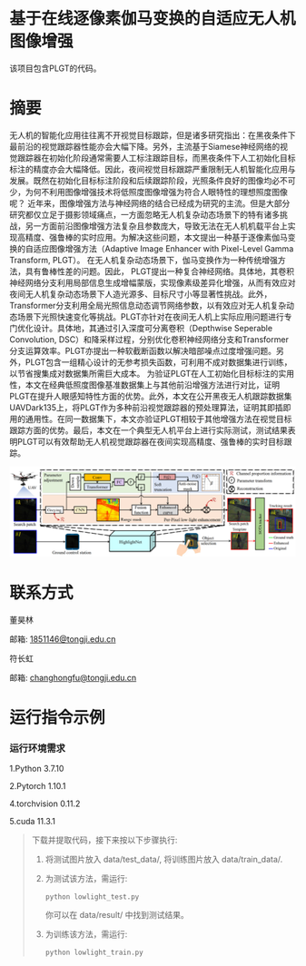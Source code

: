 # 基于在线逐像素伽马变换的自适应无人机图像增强


该项目包含PLGT的代码。

# 摘要
无人机的智能化应用往往离不开视觉目标跟踪，但是诸多研究指出：在黑夜条件下最前沿的视觉跟踪器性能亦会大幅下降。另外，主流基于Siamese神经网络的视觉跟踪器在初始化阶段通常需要人工标注跟踪目标，而黑夜条件下人工初始化目标标注的精度亦会大幅降低。因此，夜间视觉目标跟踪严重限制无人机智能化应用与发展。既然在初始化目标标注阶段和后续跟踪阶段，光照条件良好的图像均必不可少，为何不利用图像增强技术将低照度图像增强为符合人眼特性的理想照度图像呢？
近年来，图像增强方法与神经网络的结合已经成为研究的主流。但是大部分研究都仅立足于摄影领域痛点，一方面忽略无人机复杂动态场景下的特有诸多挑战，另一方面前沿图像增强方法复杂且参数庞大，导致无法在无人机机载平台上实现高精度、强鲁棒的实时应用。为解决这些问题，本文提出一种基于逐像素伽马变换的自适应图像增强方法（Adaptive Image Enhancer with Pixel-Level Gamma Transform, PLGT）。
在无人机复杂动态场景下，伽马变换作为一种传统增强方法，具有鲁棒性差的问题。因此， PLGT提出一种复合神经网络。具体地，其卷积神经网络分支利用局部信息生成增幅蒙版，实现像素级差异化增强，从而有效应对夜间无人机复杂动态场景下人造光源多、目标尺寸小等显著性挑战。此外，Transformer分支利用全局光照信息动态调节网络参数，以有效应对无人机复杂动态场景下光照快速变化等挑战。PLGT亦针对在夜间无人机上实际应用问题进行专门优化设计。具体地，其通过引入深度可分离卷积（Depthwise Seperable Convolution, DSC）和降采样过程，分别优化卷积神经网络分支和Transformer分支运算效率。PLGT亦提出一种软截断函数以解决暗部噪点过度增强问题。另外，PLGT包含一组精心设计的无参考损失函数，可利用不成对数据集进行训练，以节省搜集成对数据集所需巨大成本。
为验证PLGT在人工初始化目标标注的实用性，本文在经典低照度图像基准数据集上与其他前沿增强方法进行对比，证明PLGT在提升人眼感知特性方面的优势。此外，本文在公开黑夜无人机跟踪数据集UAVDark135上，将PLGT作为多种前沿视觉跟踪器的预处理算法，证明其即插即用的通用性。在同一数据集下，本文亦验证PLGT相较于其他增强方法在视觉目标跟踪方面的优势。最后，本文在一个典型无人机平台上进行实际测试，测试结果表明PLGT可以有效帮助无人机视觉跟踪器在夜间实现高精度、强鲁棒的实时目标跟踪。

![image](https://github.com/haolindong/images_store/blob/187ca383ba64b14fd3d5fd4ebd5e6a1af0128fdc/pipeline.png)

# 联系方式 
董昊林

邮箱: 1851146@tongji.edu.cn

符长虹

邮箱: changhongfu@tongji.edu.cn

# 运行指令示例

### 运行环境需求

1.Python 3.7.10

2.Pytorch 1.10.1

4.torchvision 0.11.2

5.cuda 11.3.1

>下载并提取代码，接下来按以下步骤执行:
>
>1. 将测试图片放入 data/test_data/, 将训练图片放入 data/train_data/.
>
>2. 为测试该方法，需运行:
>
>     ```
>     python lowlight_test.py
>     ```
>     你可以在 data/result/ 中找到测试结果。
>   
>3. 为训练该方法，需运行:
>
>     ```
>     python lowlight_train.py
>     ```

